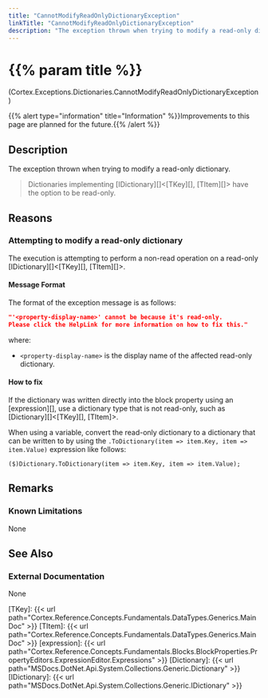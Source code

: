 ```yaml
---
title: "CannotModifyReadOnlyDictionaryException"
linkTitle: "CannotModifyReadOnlyDictionaryException"
description: "The exception thrown when trying to modify a read-only dictionary."
---
```


# {{% param title %}}

<p class="namespace">(Cortex.Exceptions.Dictionaries.CannotModifyReadOnlyDictionaryException)</p>
{{% alert type="information" title="Information" %}}Improvements to this page are planned for the future.{{% /alert %}}

## Description

The exception thrown when trying to modify a read-only dictionary.

> Dictionaries implementing [IDictionary][]&lt;[TKey][], [TItem][]&gt; have the option to be read-only.

## Reasons

### Attempting to modify a read-only dictionary

The execution is attempting to perform a non-read operation on a read-only [IDictionary][]&lt;[TKey][], [TItem][]&gt;.

#### Message Format

The format of the exception message is as follows:

```json
"'<property-display-name>' cannot be because it's read-only.
Please click the HelpLink for more information on how to fix this."
```

where:

* `<property-display-name>` is the display name of the affected read-only dictionary.

#### How to fix

If the dictionary was written directly into the block property using an [expression][], use a dictionary type that is not read-only, such as [Dictionary][]&lt;[TKey][], [TItem]&gt;.

When using a variable, convert the read-only dictionary to a dictionary that can be written to by using the `.ToDictionary(item => item.Key, item => item.Value)` expression like follows:

```CSharp
($)Dictionary.ToDictionary(item => item.Key, item => item.Value);
```

## Remarks

### Known Limitations

None

## See Also
  
### External Documentation

None

[//]: <> (Does this section need keeping as None? Or can it be changed to contain the actual values considering that we reference external types anyways?)

[TKey]: {{< url path="Cortex.Reference.Concepts.Fundamentals.DataTypes.Generics.MainDoc" >}}
[TItem]: {{< url path="Cortex.Reference.Concepts.Fundamentals.DataTypes.Generics.MainDoc" >}}
[expression]: {{< url path="Cortex.Reference.Concepts.Fundamentals.Blocks.BlockProperties.PropertyEditors.ExpressionEditor.Expressions" >}}
[Dictionary]: {{< url path="MSDocs.DotNet.Api.System.Collections.Generic.Dictionary" >}}
[IDictionary]: {{< url path="MSDocs.DotNet.Api.System.Collections.Generic.IDictionary" >}}
